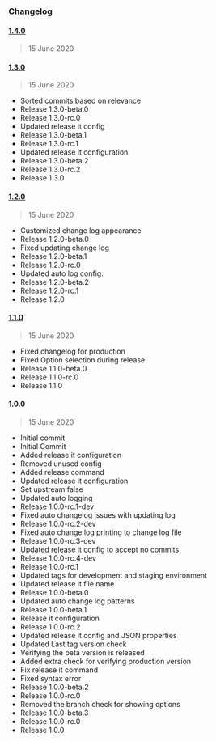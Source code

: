 ### Changelog

#### [1.4.0](https://github.com/ravindrapalli33/release-it-testing/compare/1.3.0...1.4.0)

> 15 June 2020

#### [1.3.0](https://github.com/ravindrapalli33/release-it-testing/compare/1.2.0...1.3.0)

> 15 June 2020

- Sorted commits based on relevance
- Release 1.3.0-beta.0
- Release 1.3.0-rc.0
- Updated release it config
- Release 1.3.0-beta.1
- Release 1.3.0-rc.1
- Updated release it configuration
- Release 1.3.0-beta.2
- Release 1.3.0-rc.2
- Release 1.3.0

#### [1.2.0](https://github.com/ravindrapalli33/release-it-testing/compare/1.1.0...1.2.0)

> 15 June 2020

- Customized change log appearance
- Release 1.2.0-beta.0
- Fixed updating change log
- Release 1.2.0-beta.1
- Release 1.2.0-rc.0
- Updated auto log config:
- Release 1.2.0-beta.2
- Release 1.2.0-rc.1
- Release 1.2.0

#### [1.1.0](https://github.com/ravindrapalli33/release-it-testing/compare/1.0.0...1.1.0)

> 15 June 2020

- Fixed changelog for production
- Fixed Option selection during release
- Release 1.1.0-beta.0
- Release 1.1.0-rc.0
- Release 1.1.0

#### 1.0.0

> 15 June 2020

- Initial commit
- Initial Commit
- Added release it configuration
- Removed unused config
- Added release command
- Updated release it configuration
- Set upstream false
- Updated auto logging
- Release 1.0.0-rc.1-dev
- Fixed auto changelog issues with updating log
- Release 1.0.0-rc.2-dev
- Fixed auto change log printing to change log file
- Release 1.0.0-rc.3-dev
- Updated release it config to accept no commits
- Release 1.0.0-rc.4-dev
- Release 1.0.0-rc.1
- Updated tags for development and staging environment
- Updated release it file name
- Release 1.0.0-beta.0
- Updated auto change log patterns
- Release 1.0.0-beta.1
- Release it configuration
- Release 1.0.0-rc.2
- Updated release it config and JSON properties
- Updated Last tag version check
- Verifying the beta version is released
- Added extra check for verifying production version
- Fix release it command
- Fixed syntax error
- Release 1.0.0-beta.2
- Release 1.0.0-rc.0
- Removed the branch check for showing options
- Release 1.0.0-beta.3
- Release 1.0.0-rc.0
- Release 1.0.0
